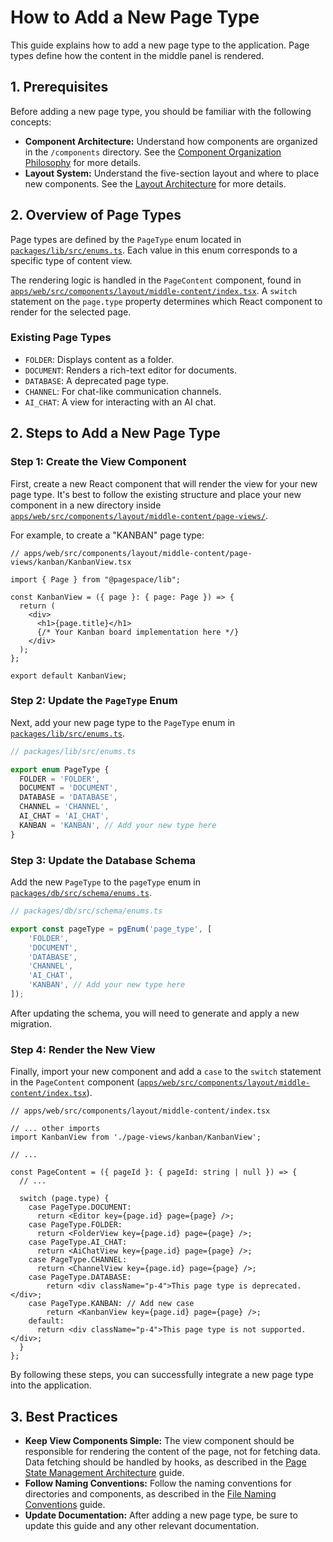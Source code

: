 # How to Add a New Page Type

This guide explains how to add a new page type to the application. Page types define how the content in the middle panel is rendered.

## 1. Prerequisites

Before adding a new page type, you should be familiar with the following concepts:

-   **Component Architecture:** Understand how components are organized in the `/components` directory. See the [Component Organization Philosophy](./../04_frontend/01_component_architecture.md) for more details.
-   **Layout System:** Understand the five-section layout and where to place new components. See the [Layout Architecture](./../04_frontend/02_layout_system.md) for more details.

## 2. Overview of Page Types

Page types are defined by the `PageType` enum located in [`packages/lib/src/enums.ts`](packages/lib/src/enums.ts:1). Each value in this enum corresponds to a specific type of content view.

The rendering logic is handled in the `PageContent` component, found in [`apps/web/src/components/layout/middle-content/index.tsx`](apps/web/src/components/layout/middle-content/index.tsx:54). A `switch` statement on the `page.type` property determines which React component to render for the selected page.

### Existing Page Types

-   `FOLDER`: Displays content as a folder.
-   `DOCUMENT`: Renders a rich-text editor for documents.
-   `DATABASE`: A deprecated page type.
-   `CHANNEL`: For chat-like communication channels.
-   `AI_CHAT`: A view for interacting with an AI chat.

## 2. Steps to Add a New Page Type

### Step 1: Create the View Component

First, create a new React component that will render the view for your new page type. It's best to follow the existing structure and place your new component in a new directory inside [`apps/web/src/components/layout/middle-content/page-views/`](apps/web/src/components/layout/middle-content/page-views/).

For example, to create a "KANBAN" page type:

```tsx
// apps/web/src/components/layout/middle-content/page-views/kanban/KanbanView.tsx

import { Page } from "@pagespace/lib";

const KanbanView = ({ page }: { page: Page }) => {
  return (
    <div>
      <h1>{page.title}</h1>
      {/* Your Kanban board implementation here */}
    </div>
  );
};

export default KanbanView;
```

### Step 2: Update the `PageType` Enum

Next, add your new page type to the `PageType` enum in [`packages/lib/src/enums.ts`](packages/lib/src/enums.ts:1).

```typescript
// packages/lib/src/enums.ts

export enum PageType {
  FOLDER = 'FOLDER',
  DOCUMENT = 'DOCUMENT',
  DATABASE = 'DATABASE',
  CHANNEL = 'CHANNEL',
  AI_CHAT = 'AI_CHAT',
  KANBAN = 'KANBAN', // Add your new type here
}
```

### Step 3: Update the Database Schema

Add the new `PageType` to the `pageType` enum in [`packages/db/src/schema/enums.ts`](packages/db/src/schema/enums.ts).

```typescript
// packages/db/src/schema/enums.ts

export const pageType = pgEnum('page_type', [
    'FOLDER',
    'DOCUMENT',
    'DATABASE',
    'CHANNEL',
    'AI_CHAT',
    'KANBAN', // Add your new type here
]);
```

After updating the schema, you will need to generate and apply a new migration.

### Step 4: Render the New View

Finally, import your new component and add a `case` to the `switch` statement in the `PageContent` component ([`apps/web/src/components/layout/middle-content/index.tsx`](apps/web/src/components/layout/middle-content/index.tsx:54)).

```tsx
// apps/web/src/components/layout/middle-content/index.tsx

// ... other imports
import KanbanView from './page-views/kanban/KanbanView';

// ...

const PageContent = ({ pageId }: { pageId: string | null }) => {
  // ...
  
  switch (page.type) {
    case PageType.DOCUMENT:
      return <Editor key={page.id} page={page} />;
    case PageType.FOLDER:
      return <FolderView key={page.id} page={page} />;
    case PageType.AI_CHAT:
      return <AiChatView key={page.id} page={page} />;
    case PageType.CHANNEL:
      return <ChannelView key={page.id} page={page} />;
    case PageType.DATABASE:
        return <div className="p-4">This page type is deprecated.</div>;
    case PageType.KANBAN: // Add new case
        return <KanbanView key={page.id} page={page} />;
    default:
      return <div className="p-4">This page type is not supported.</div>;
  }
};
```

By following these steps, you can successfully integrate a new page type into the application.

## 3. Best Practices

-   **Keep View Components Simple:** The view component should be responsible for rendering the content of the page, not for fetching data. Data fetching should be handled by hooks, as described in the [Page State Management Architecture](./../04_frontend/03_state_management.md) guide.
-   **Follow Naming Conventions:** Follow the naming conventions for directories and components, as described in the [File Naming Conventions](./02_naming_conventions.md) guide.
-   **Update Documentation:** After adding a new page type, be sure to update this guide and any other relevant documentation.